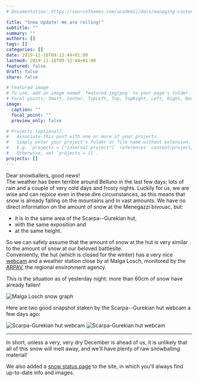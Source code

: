 ```yaml
---
# Documentation: https://sourcethemes.com/academic/docs/managing-content/

title: "Snow Update! We are rolling!"
subtitle: ""
summary: ""
authors: []
tags: []
categories: []
date: 2019-11-16T09:12:44+01:00
lastmod: 2019-11-16T09:12:44+01:00
featured: false
draft: false
share: false

# Featured image
# To use, add an image named `featured.jpg/png` to your page's folder.
# Focal points: Smart, Center, TopLeft, Top, TopRight, Left, Right, BottomLeft, Bottom, BottomRight.
image:
  caption: ""
  focal_point: ""
  preview_only: false

# Projects (optional).
#   Associate this post with one or more of your projects.
#   Simply enter your project's folder or file name without extension.
#   E.g. `projects = ["internal-project"]` references `content/project/deep-learning/index.md`.
#   Otherwise, set `projects = []`.
projects: []
---
```


Dear snowballers, good news!  
The weather has been terrible around Belluno in the last few days: lots of rain and a couple of very cold days and frosty nights.
Luckily for us, we are wise and can rejoice even in these dire circumstances, as this means that snow is already falling on the mountains and in vast amounts.
We have no direct information on the amount of snow at the Menegazzi bivouac, but:
 
- it is in the same area of the Scarpa--Gurekian hut,
- with the same exposition and
- at the same height.

So we can safely assume that the amount of snow at the hut is very similar to the amount of snow at our beloved battlesite.  
Conveniently, the hut (which is closed for the winter) has a very nice [webcam](https://www.rifuginrete.com/rifugio/scarpa/webcam/cam.jpg) and a weather station close by at Malga Losch, monitored by the [ARPAV](https://www.arpa.veneto.it/bollettini/meteo/h24/img00/Graf_390.htm?sens=LIVNEVE), the regional environment agency.

This is the situation as of yesterday night: more than 60cm of snow have already fallen!

![Malga Losch snow graph](/media/post/snow_losch_2019-11-15.jpg)

Here are two good snapshot staken by the Scarpa--Gurekian hut webcam a few days ago:

![Scarpa-Gurekian hut webcam](/media/post/webcam_scarpa_2019-11-14_night.jpg)
![Scarpa-Gurekian hut webcam](/media/post/webcam_scarpa_2019-11-14_day.jpg)

---------

In short, unless a very, very dry December is ahead of us, it is unlikely that all of this snow will melt away, and we'll have plenty of raw snowballing material!  

We also added a [snow status page](/snow) to the site, in which you'll always find up-to-date info and images.
